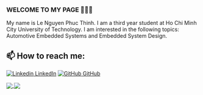 ### WELCOME TO MY PAGE 👋👋👋
My name is Le Nguyen Phuc Thinh. I am a third year student at Ho Chi Minh City University of Technology. I am interested in the following topics: Automotive Embedded Systems and Embedded System Design.<br>
## 📫 How to reach me: 

[![Linkedin](https://i.stack.imgur.com/gVE0j.png) LinkedIn](https://www.linkedin.com/in/lenguyenphucthinh/) [![GitHub](https://i.stack.imgur.com/tskMh.png) GitHub](https://github.com/ThinhCSE-HCMUT)




<a href="https://github.com/LELOCQUOCTHINH/Smart_Traffic_Light">
  <!-- Change the `github-readme-stats.anuraghazra1.vercel.app` to `github-readme-stats.vercel.app`  -->
  <img align="center" src="https://github-readme-stats.vercel.app/api/pin/?username=LELOCQUOCTHINH&repo=Smart_Traffic_Light&theme=radical" />
</a>   
<a href="https://github.com/ThinhCSE-HCMUT/Smart-Card-Scanning">
  <!-- Change the `github-readme-stats.anuraghazra1.vercel.app` to `github-readme-stats.vercel.app`  -->
  <img align="center" src="https://github-readme-stats.vercel.app/api/pin/?username=ThinhCSE-HCMUT&repo=Smart-Card-Scanning&theme=merko"/>
</a>
